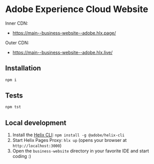 # Adobe Experience Cloud Website

Inner CDN:
- https://main--business-website--adobe.hlx.page/

Outer CDN:
- https://main--business-website--adobe.hlx.live/

## Installation

```sh
npm i
```

## Tests

```sh
npm tst
```

## Local development

1. Install the [Helix CLI](https://github.com/adobe/helix-cli): `npm install -g @adobe/helix-cli`
1. Start Helix Pages Proxy: `hlx up` (opens your browser at `http://localhost:3000`)
1. Open the `business-website` directory in your favorite IDE and start coding :)
